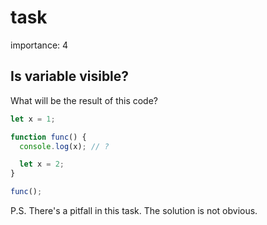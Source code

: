 # task

importance: 4

## Is variable visible?

What will be the result of this code?

```javascript
let x = 1;

function func() {
  console.log(x); // ?

  let x = 2;
}

func();
```

P.S. There's a pitfall in this task. The solution is not obvious.

